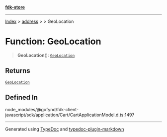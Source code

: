 [**fdk-store**](../../../README.md)
***

[Index](../../../API.md) > [address](../../README.md) > [<internal>](../README.md) > GeoLocation

# Function: GeoLocation

> **GeoLocation**(): [`GeoLocation`](../type-aliases/type-alias.GeoLocation.md)

## Returns

[`GeoLocation`](../type-aliases/type-alias.GeoLocation.md)

## Defined In

node\_modules/@gofynd/fdk-client-javascript/sdk/application/Cart/CartApplicationModel.d.ts:1497

***
Generated using [TypeDoc](https://typedoc.org/) and [typedoc-plugin-markdown](https://www.npmjs.com/package/typedoc-plugin-markdown)
